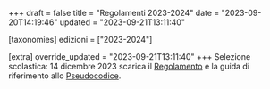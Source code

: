 +++
draft = false
title = "Regolamenti 2023-2024"
date = "2023-09-20T14:19:46"
updated = "2023-09-21T13:11:40"

[taxonomies]
edizioni = ["2023-2024"]

[extra]
override_updated = "2023-09-21T13:11:40"
+++
Selezione scolastica: 14 dicembre 2023 scarica il [Regolamento](/oldsite/236/Regolamento_Scolastica_2023-2024.pdf) e la guida di riferimento allo [Pseudocodice](/oldsite/236/Pseudocodice.pdf).
